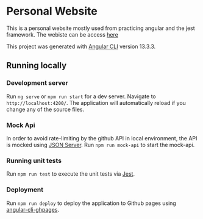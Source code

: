 # Personal Website

This is a personal website mostly used from practicing angular and the jest framework. The webiste can be access [here](https://thegajout.github.io)

This project was generated with [Angular CLI](https://github.com/angular/angular-cli) version 13.3.3.
## Running locally

### Development server

Run `ng serve` or `npm run start` for a dev server. Navigate to `http://localhost:4200/`. The application will automatically reload if you change any of the source files.

### Mock Api

In order to avoid rate-limiting by the github API in local environment, the API is mocked using [JSON Server](https://github.com/typicode/json-server). Run `npm run mock-api` to start the mock-api.

### Running unit tests

Run `npm run test` to execute the unit tests via [Jest](https://jestjs.io/).

### Deployment

Run `npm run deploy` to deploy the application to Github pages using [angular-cli-ghpages](https://github.com/angular-schule/angular-cli-ghpages).

